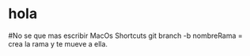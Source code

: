 # hola
#No se que mas escribir
MacOs
Shortcuts git branch -b nombreRama = crea la rama y te mueve a ella.
